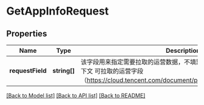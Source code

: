 # GetAppInfoRequest

## Properties
Name | Type | Description | Notes
------------ | ------------- | ------------- | -------------
**requestField** | **string[]** | 该字段用来指定需要拉取的运营数据，不填默认拉取所有字段。详细可参阅下文 可拉取的运营字段（https://cloud.tencent.com/document/product/269/4193#operation） | [optional] 

[[Back to Model list]](../README.md#documentation-for-models) [[Back to API list]](../README.md#documentation-for-api-endpoints) [[Back to README]](../README.md)


